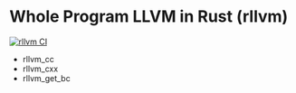 # Whole Program LLVM in Rust (rllvm)

[![rllvm CI](https://github.com/h1994st/rllvm/actions/workflows/ci.yml/badge.svg)](https://github.com/h1994st/rllvm/actions/workflows/ci.yml)

- rllvm_cc
- rllvm_cxx
- rllvm_get_bc
